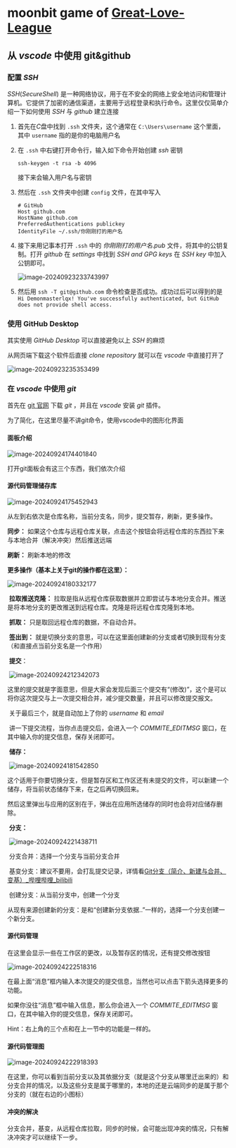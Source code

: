 # moonbit game of [Great-Love-League](https://github.com/Great-Love-League)

## 从 $vscode$ 中使用 git&github

### 配置 $SSH$

$SSH(Secure Shell)$ 是一种网络协议，用于在不安全的网络上安全地访问和管理计算机。它提供了加密的通信渠道，主要用于远程登录和执行命令。这里仅仅简单介绍一下如何使用 $SSH$ 与 $github$ 建立连接

1. 首先在$C$盘中找到 ``.ssh`` 文件夹，这个通常在 ``C:\Users\username`` 这个里面，其中 ``username`` 指的是你的电脑用户名

2. 在 ``.ssh`` 中右键打开命令行，输入如下命令开始创建 $ssh$ 密钥

   ```
   ssh-keygen -t rsa -b 4096
   ```

   接下来会输入用户名与密钥

3. 然后在 ``.ssh`` 文件夹中创建 ``config`` 文件，在其中写入

   ```
   # GitHub
   Host github.com
   HostName github.com
   PreferredAuthentications publickey
   IdentityFile ~/.ssh/你刚刚打的用户名
   ```

4. 接下来用记事本打开 ``.ssh`` 中的 $你刚刚打的用户名.pub$ 文件，将其中的公钥复制。打开 $github$ 在 $settings$ 中找到 $SSH~and~GPG~keys$ 在 $SSH~key$ 中加入公钥即可。

   ![image-20240923233743997](https://cdn.luogu.com.cn/upload/image_hosting/kwxta3t6.png)

5. 然后用 ``ssh -T git@github.com`` 命令检查是否成功。成功过后可以得到的是 ``Hi Demonmasterlqx! You've successfully authenticated, but GitHub does not provide shell access.`` 

### 使用 GitHub Desktop

其实使用 $GitHub~Desktop$ 可以直接避免以上 $SSH$ 的麻烦

从网页端下载这个软件后直接 $clone~repository$ 就可以在 $vscode$ 中直接打开了

![image-20240923235353499](https://cdn.luogu.com.cn/upload/image_hosting/odyivopb.png)

### 在 $vscode$ 中使用 $git$

首先在 [git 官网](https://git-scm.com/download/win) 下载 $git$ ，并且在 $vscode$ 安装 $git$ 插件。

为了简化，在这里尽量不讲git命令，使用vscode中的图形化界面

#### 面板介绍

![image-20240924174401840](C:\Users\18384\AppData\Roaming\Typora\typora-user-images\image-20240924174401840.png)

打开git面板会有这三个东西，我们依次介绍

#### **源代码管理储存库**

![image-20240924175452943](C:\Users\18384\AppData\Roaming\Typora\typora-user-images\image-20240924175452943.png)

从左到右依次是仓库名称，当前分支名，同步，提交暂存，刷新，更多操作。

**同步：** 如果这个仓库与远程仓库关联，点击这个按钮会将远程仓库的东西拉下来与本地合并（解决冲突）然后推送远端

**刷新：** 刷新本地的修改

**更多操作（基本上关于git的操作都在这里）：**

![image-20240924180332177](C:\Users\18384\AppData\Roaming\Typora\typora-user-images\image-20240924180332177.png)

​	**拉取推送克隆：** 拉取是指从远程仓库获取数据并立即尝试与本地分支合并。推送是将本地分支的更改推送到远程仓库。克隆是将远程仓库克隆到本地。

​	**抓取：** 只是取回远程仓库的数据，不自动合并。

​	**签出到：** 就是切换分支的意思，可以在这里面创建新的分支或者切换到现有分支（和直接点当前分支名是一个作用）

​	**提交**：

​	![image-20240924212342073](C:\Users\18384\AppData\Roaming\Typora\typora-user-images\image-20240924212342073.png)

​	这里的提交就是字面意思，但是大家会发现后面三个提交有“(修改)”，这个是可以将你这次提交与上一次提交相合并，减少提交数量，并且可以修改提交报文。

​	关于最后三个，就是自动加上了你的 $username$ 和 $email$

​	讲一下提交流程，当你点击提交后，会进入一个 $COMMITE\_EDITMSG$ 窗口，在其中输入你的提交信息，保存关闭即可。

​	**储存：**

​	![image-20240924181542850](C:\Users\18384\AppData\Roaming\Typora\typora-user-images\image-20240924181542850.png)

​	这个适用于你要切换分支，但是暂存区和工作区还有未提交的文件，可以新建一个储存，将当前状态储存下来，在之后再切换回来。

​	然后这里弹出与应用的区别在于，弹出在应用所选储存的同时也会将对应储存删除。

​	**分支：**

​	![image-20240924221438711](C:\Users\18384\AppData\Roaming\Typora\typora-user-images\image-20240924221438711.png)

​	分支合并：选择一个分支与当前分支合并

​	基变分支：建议不要用，会打乱提交记录，详情看[Git分支（简介、新建与合并、变基）_哔哩哔哩_bilibili](https://www.bilibili.com/video/BV1Pg411z7cq/?spm_id_from=333.337.search-card.all.click&vd_source=7c5af907927ab5070c4787c2f1712d49)

​	创建分支：从当前分支中，创建一个分支

​	从现有来源创建新的分支：是和“创建新分支依据..”一样的，选择一个分支创建一个新分支。

#### 源代码管理

在这里会显示一些在工作区的更改，以及暂存区的情况，还有提交修改按钮

![image-20240924222518316](C:\Users\18384\AppData\Roaming\Typora\typora-user-images\image-20240924222518316.png)

在最上面“消息”框内输入本次提交的提交信息，当然也可以点击下箭头选择更多的功能。

如果你没往“消息”框中输入信息，那么你会进入一个 $COMMITE\_EDITMSG$ 窗口，在其中输入你的提交信息，保存关闭即可。

Hint：右上角的三个点和在上一节中的功能是一样的。

#### 源代码管理图

![image-20240924222918393](C:\Users\18384\AppData\Roaming\Typora\typora-user-images\image-20240924222918393.png)

在这里，你可以看到当前分支以及其依据分支（就是这个分支从哪里迁出来的）和分支合并的情况，以及这些分支是属于哪里的，本地的还是云端同步的是属于那个分支的（就在右边的小图标）

#### 冲突的解决

分支合并，基变，从远程仓库拉取，同步的时候，会可能出现冲突的情况，只有解决冲突才可以继续下一步。
